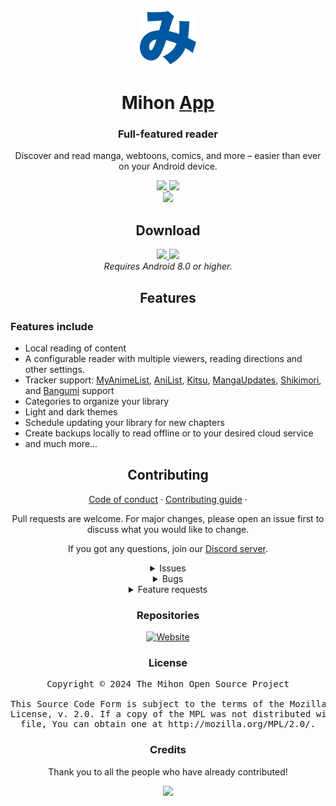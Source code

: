 <p align="center">
    <br>
    <a href="https://mihon.app">
        <img src="./.github/assets/logo.png" width="90"/>
    </a>
</p>

<h1 align="center">Mihon <a href="#">App</a></h1>
<h3 align="center">Full-featured reader</h3>
<p align="center">Discover and read manga, webtoons, comics, and more – easier than ever on your Android device.</p>

<p align="center">
    <a title="Discord server" href="https://discord.gg/mihon">
        <img src="https://img.shields.io/discord/1195734228319617024.svg?label=&labelColor=6A7EC2&color=7389D8&logo=discord&logoColor=FFFFFF">
    </a>
    <a title="GitHub downloads" href="https://github.com/mihonapp/mihon/releases">
        <img src="https://img.shields.io/github/downloads/mihonapp/mihon/total?label=downloads&labelColor=27303D&color=0D1117&logo=github&logoColor=FFFFFF&style=flat">
    </a>
    <br>
    <a title="CI" href="https://github.com/mihonapp/mihon/actions/workflows/build_push.yml">
        <img src="https://github.com/mihonapp/mihon/actions/workflows/build_push.yml/badge.svg">
    </a>
</p>

<h2 align="center">Download</h2>

<p align="center">
    <a title="Stable" href="https://github.com/mihonapp/mihon/releases">
        <img src="https://img.shields.io/github/release/mihonapp/mihon.svg?maxAge=3600&label=Stable&labelColor=06599d&color=043b69">
    </a>
    <a title="Beta" href="https://github.com/mihonapp/mihon-preview/releases">
        <img src="https://img.shields.io/github/v/release/mihonapp/mihon-preview.svg?maxAge=3600&label=Beta&labelColor=2c2c47&color=1c1c39 ">
    </a>
    <br>
    <em>Requires Android 8.0 or higher.</em>
</p>

<h2 align="center">Features</h2>

<h3>Features include</h3>
<ul>
    <li>Local reading of content</li>
    <li>A configurable reader with multiple viewers, reading directions and other settings.</li>
    <li>Tracker support: <a target="_blank" href="https://myanimelist.net/">MyAnimeList</a>, <a target="_blank" href="https://anilist.co/">AniList</a>, <a target="_blank" href="https://kitsu.io/">Kitsu</a>, <a target="_blank" href="https://mangaupdates.com">MangaUpdates</a>, <a target="_blank" href="https://shikimori.one">Shikimori</a>, and <a target="_blank" href="https://bgm.tv/">Bangumi</a> support</li>
    <li>Categories to organize your library</li>
    <li>Light and dark themes</li>
    <li>Schedule updating your library for new chapters</li>
    <li>Create backups locally to read offline or to your desired cloud service</li>
    <li>and much more...</li>
</ul>

<h2 align="center">Contributing</h2>

<p align="center">
    <a href="./CODE_OF_CONDUCT.md">Code of conduct</a>
    ·
    <a href="./CONTRIBUTING.md">Contributing guide</a>
    ·
</p>

<p align="center">Pull requests are welcome. For major changes, please open an issue first to discuss what you would like to change.</p>
<p align="center">If you got any questions, join our <a target="_blank" href="https://discord.gg/mihon">Discord server</a>.</p>

<details align="center"><summary>Issues</summary>

1. <strong>Before reporting a new issue, take a look at the <a href="https://mihon.app/docs/faq/general">FAQ</a>, the <a href="https://mihon.app/changelogs/">changelog</a> and the already opened <a href="https://github.com/mihonapp/mihon/issues">issues</a>.</strong>
2. If you are unsure, ask here: <a href="https://discord.gg/mihon"><img src="https://img.shields.io/discord/1195734228319617024.svg" alt="Discord"></a>

</details>

<details align="center"><summary>Bugs</summary>

<em> Include version (More → About → Version)
</em> If not latest, try updating, it may have already been solved
<em> Beta version is equal to the number of commits as seen on the main page
</em> Include steps to reproduce (if not obvious from description)
<em> Include screenshot (if needed)
</em> If it could be device-dependent, try reproducing on another device (if possible)

- Don&#39;t group unrelated requests into one issue

</details>

<details align="center"><summary>Feature requests</summary>

<em> Write a detailed issue, explaining what it should do or how. Avoid writing just &quot;like X app does&quot;
</em> Include screenshot (if needed)

Source requests are not accepted.

</details>

<h3 align="center">Repositories</h3>

<div>
    <p align="center">
        <a href="https://github.com/mihonapp/website/">
            <img src="https://github-readme-stats.vercel.app/api/pin/?username=mihonapp&repo=website&bg_color=161B22&text_color=c9d1d9&title_color=818CF8&icon_color=818CF8&border_radius=8&hide_border=true" alt="Website">
        </a>
    </p>
</div>

<h3 align="center">License</h3>

<pre align="center">Copyright © 2024 The Mihon Open Source Project<br><br>This Source Code Form is subject to the terms of the Mozilla Public<br>License, v. 2.0. If a copy of the MPL was not distributed with this<br>file, You can obtain one at http://mozilla.org/MPL/2.0/.</pre>

<h3 align="center">Credits</h3>

<p align="center">Thank you to all the people who have already contributed!</p>
<p align="center">
    <a href="https://github.com/mihonapp/mihon/graphs/contributors">
        <img src="https://contrib.rocks/image?repo=mihonapp/mihon" width="800"/>
    </a>
</p>
